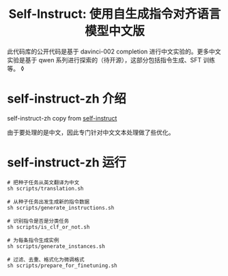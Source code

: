 
<div align="center">
    <h1>Self-Instruct: 使用自生成指令对齐语言模型中文版</h1>
</div>

此代码库的公开代码是基于 davinci-002 completion 进行中文实验的。更多中文实验是基于 qwen 系列进行探索的（待开源），这部分包括指令生成、SFT 训练等。
◊
# self-instruct-zh 介绍

self-instruct-zh copy from [self-instruct](https://github.com/yizhongw/self-instruct)

由于要处理的是中文，因此专门针对中文文本处理做了些优化。


# self-instruct-zh 运行

```shell
# 把种子任务从英文翻译为中文
sh scripts/translation.sh

# 从种子任务出发生成新的指令数据
sh scripts/generate_instructions.sh

# 识别指令是否是分类任务
sh scripts/is_clf_or_not.sh

# 为每条指令生成实例
sh scripts/generate_instances.sh 

# 过滤、去重、格式化为微调格式
sh scripts/prepare_for_finetuning.sh 
```


